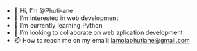 - 👋 Hi, I’m @Phuti-ane
- 👀 I’m interested in web development
- 🌱 I’m currently learning Python
- 💞️ I’m looking to collaborate on web aplication development
- 📫 How to reach me on my email: lamolaphutiane@gmail.com

<!---
Phuti-ane/Phuti-ane is a ✨ special ✨ repository because its `README.md` (this file) appears on your GitHub profile.
You can click the Preview link to take a look at your changes.
--->
